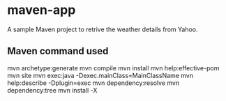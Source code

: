 maven-app
=========

A sample Maven project to retrive the weather details from Yahoo.

Maven command used
------------------
mvn archetype:generate
mvn compile
mvn install
mvn help:effective-pom
mvn site
mvn exec:java -Dexec.mainClass=MainClassName
mvn help:describe -Dplugin=exec
mvn dependency:resolve
mvn dependency:tree
mvn install -X